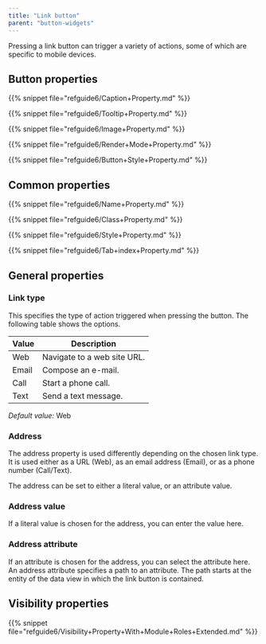 ```yaml
---
title: "Link button"
parent: "button-widgets"
---
```



Pressing a link button can trigger a variety of actions, some of which are specific to mobile devices.

## Button properties

{{% snippet file="refguide6/Caption+Property.md" %}}

{{% snippet file="refguide6/Tooltip+Property.md" %}}

{{% snippet file="refguide6/Image+Property.md" %}}

{{% snippet file="refguide6/Render+Mode+Property.md" %}}

{{% snippet file="refguide6/Button+Style+Property.md" %}}

## Common properties

{{% snippet file="refguide6/Name+Property.md" %}}

{{% snippet file="refguide6/Class+Property.md" %}}

{{% snippet file="refguide6/Style+Property.md" %}}

{{% snippet file="refguide6/Tab+index+Property.md" %}}

## General properties

### Link type

This specifies the type of action triggered when pressing the button. The following table shows the options.

| Value | Description |
| --- | --- |
| Web | Navigate to a web site URL. |
| Email | Compose an e-mail. |
| Call | Start a phone call. |
| Text | Send a text message. |

_Default value:_ Web

### Address

The address property is used differently depending on the chosen link type. It is used either as a URL (Web), as an email address (Email), or as a phone number (Call/Text).

The address can be set to either a literal value, or an attribute value.

### Address value

If a literal value is chosen for the address, you can enter the value here.

### Address attribute

If an attribute is chosen for the address, you can select the attribute here. An address attribute specifies a path to an attribute. The path starts at the entity of the data view in which the link button is contained.

## Visibility properties

{{% snippet file="refguide6/Visibility+Property+With+Module+Roles+Extended.md" %}}
